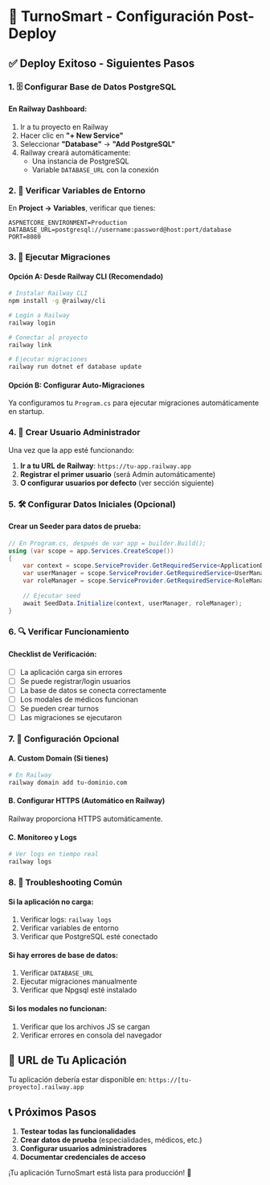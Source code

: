 # 🚀 TurnoSmart - Configuración Post-Deploy

## ✅ Deploy Exitoso - Siguientes Pasos

### 1. 🗄️ Configurar Base de Datos PostgreSQL

#### En Railway Dashboard:
1. Ir a tu proyecto en Railway
2. Hacer clic en **"+ New Service"**
3. Seleccionar **"Database"** → **"Add PostgreSQL"**
4. Railway creará automáticamente:
   - Una instancia de PostgreSQL
   - Variable `DATABASE_URL` con la conexión

### 2. 🔧 Verificar Variables de Entorno

En **Project → Variables**, verificar que tienes:
```
ASPNETCORE_ENVIRONMENT=Production
DATABASE_URL=postgresql://username:password@host:port/database
PORT=8080
```

### 3. 🔄 Ejecutar Migraciones

#### Opción A: Desde Railway CLI (Recomendado)
```bash
# Instalar Railway CLI
npm install -g @railway/cli

# Login a Railway
railway login

# Conectar al proyecto
railway link

# Ejecutar migraciones
railway run dotnet ef database update
```

#### Opción B: Configurar Auto-Migraciones
Ya configuramos tu `Program.cs` para ejecutar migraciones automáticamente en startup.

### 4. 👤 Crear Usuario Administrador

Una vez que la app esté funcionando:

1. **Ir a tu URL de Railway**: `https://tu-app.railway.app`
2. **Registrar el primer usuario** (será Admin automáticamente)
3. **O configurar usuarios por defecto** (ver sección siguiente)

### 5. 🛠️ Configurar Datos Iniciales (Opcional)

#### Crear un Seeder para datos de prueba:

```csharp
// En Program.cs, después de var app = builder.Build();
using (var scope = app.Services.CreateScope())
{
    var context = scope.ServiceProvider.GetRequiredService<ApplicationDbContext>();
    var userManager = scope.ServiceProvider.GetRequiredService<UserManager<IdentityUser>>();
    var roleManager = scope.ServiceProvider.GetRequiredService<RoleManager<IdentityRole>>();
    
    // Ejecutar seed
    await SeedData.Initialize(context, userManager, roleManager);
}
```

### 6. 🔍 Verificar Funcionamiento

#### Checklist de Verificación:
- [ ] La aplicación carga sin errores
- [ ] Se puede registrar/login usuarios
- [ ] La base de datos se conecta correctamente
- [ ] Los modales de médicos funcionan
- [ ] Se pueden crear turnos
- [ ] Las migraciones se ejecutaron

### 7. 🔧 Configuración Opcional

#### A. Custom Domain (Si tienes)
```bash
# En Railway
railway domain add tu-dominio.com
```

#### B. Configurar HTTPS (Automático en Railway)
Railway proporciona HTTPS automáticamente.

#### C. Monitoreo y Logs
```bash
# Ver logs en tiempo real
railway logs
```

### 8. 🐛 Troubleshooting Común

#### Si la aplicación no carga:
1. Verificar logs: `railway logs`
2. Verificar variables de entorno
3. Verificar que PostgreSQL esté conectado

#### Si hay errores de base de datos:
1. Verificar `DATABASE_URL`
2. Ejecutar migraciones manualmente
3. Verificar que Npgsql esté instalado

#### Si los modales no funcionan:
1. Verificar que los archivos JS se cargan
2. Verificar errores en consola del navegador

## 🎯 URL de Tu Aplicación

Tu aplicación debería estar disponible en:
`https://[tu-proyecto].railway.app`

## 📞 Próximos Pasos

1. **Testear todas las funcionalidades**
2. **Crear datos de prueba** (especialidades, médicos, etc.)
3. **Configurar usuarios administradores**
4. **Documentar credenciales de acceso**

¡Tu aplicación TurnoSmart está lista para producción! 🎉
